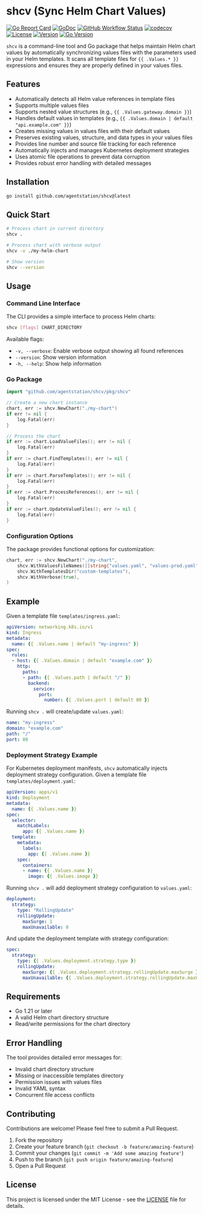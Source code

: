 # shcv (Sync Helm Chart Values)

[![Go Report Card](https://goreportcard.com/badge/github.com/agentstation/shcv)](https://goreportcard.com/report/github.com/agentstation/shcv)
[![GoDoc](https://godoc.org/github.com/agentstation/shcv?status.svg)](https://godoc.org/github.com/agentstation/shcv)
[![GitHub Workflow Status](https://img.shields.io/github/actions/workflow/status/agentstation/uuidkey/ci.yaml?style=flat-square)](https://github.com/agentstation/uuidkey/actions)
[![codecov](https://codecov.io/gh/agentstation/shcv/branch/master/graph/badge.svg?token=7A0O794SOM)](https://codecov.io/gh/agentstation/shcv)
[![License](https://img.shields.io/github/license/agentstation/shcv.svg)](LICENSE)
[![Version](https://img.shields.io/github/v/tag/agentstation/shcv?sort=semver)](https://github.com/agentstation/shcv/releases)
[![Go Version](https://img.shields.io/badge/go-%3E%3D%201.21-blue)](go.mod)

`shcv` is a command-line tool and Go package that helps maintain Helm chart values by automatically synchronizing values files with the parameters used in your Helm templates. It scans all template files for `{{ .Values.* }}` expressions and ensures they are properly defined in your values files.

## Features

- Automatically detects all Helm value references in template files
- Supports multiple values files
- Supports nested value structures (e.g., `{{ .Values.gateway.domain }}`)
- Handles default values in templates (e.g., `{{ .Values.domain | default "api.example.com" }}`)
- Creates missing values in values files with their default values
- Preserves existing values, structure, and data types in your values files
- Provides line number and source file tracking for each reference
- Automatically injects and manages Kubernetes deployment strategies
- Uses atomic file operations to prevent data corruption
- Provides robust error handling with detailed messages

## Installation

```bash
go install github.com/agentstation/shcv@latest
```

## Quick Start

```bash
# Process chart in current directory
shcv .

# Process chart with verbose output
shcv -v ./my-helm-chart

# Show version
shcv --version
```

## Usage

### Command Line Interface

The CLI provides a simple interface to process Helm charts:

```bash
shcv [flags] CHART_DIRECTORY
```

Available flags:
- `-v, --verbose`: Enable verbose output showing all found references
- `--version`: Show version information
- `-h, --help`: Show help information

### Go Package

```go
import "github.com/agentstation/shcv/pkg/shcv"

// Create a new chart instance
chart, err := shcv.NewChart("./my-chart")
if err != nil {
    log.Fatal(err)
}

// Process the chart
if err := chart.LoadValueFiles(); err != nil {
    log.Fatal(err)
}
if err := chart.FindTemplates(); err != nil {
    log.Fatal(err)
}
if err := chart.ParseTemplates(); err != nil {
    log.Fatal(err)
}
if err := chart.ProcessReferences(); err != nil {
    log.Fatal(err)
}
if err := chart.UpdateValueFiles(); err != nil {
    log.Fatal(err)
}
```

### Configuration Options

The package provides functional options for customization:

```go
chart, err := shcv.NewChart("./my-chart",
    shcv.WithValuesFileNames([]string{"values.yaml", "values-prod.yaml"}),
    shcv.WithTemplatesDir("custom-templates"),
    shcv.WithVerbose(true),
)
```

## Example

Given a template file `templates/ingress.yaml`:
```yaml
apiVersion: networking.k8s.io/v1
kind: Ingress
metadata:
  name: {{ .Values.name | default "my-ingress" }}
spec:
  rules:
  - host: {{ .Values.domain | default "example.com" }}
    http:
      paths:
      - path: {{ .Values.path | default "/" }}
        backend:
          service:
            port:
              number: {{ .Values.port | default 80 }}
```

Running `shcv .` will create/update `values.yaml`:
```yaml
name: "my-ingress"
domain: "example.com"
path: "/"
port: 80
```

### Deployment Strategy Example

For Kubernetes deployment manifests, `shcv` automatically injects deployment strategy configuration. Given a template file `templates/deployment.yaml`:
```yaml
apiVersion: apps/v1
kind: Deployment
metadata:
  name: {{ .Values.name }}
spec:
  selector:
    matchLabels:
      app: {{ .Values.name }}
  template:
    metadata:
      labels:
        app: {{ .Values.name }}
    spec:
      containers:
      - name: {{ .Values.name }}
        image: {{ .Values.image }}
```

Running `shcv .` will add deployment strategy configuration to `values.yaml`:
```yaml
deployment:
  strategy:
    type: "RollingUpdate"
    rollingUpdate:
      maxSurge: 1
      maxUnavailable: 0
```

And update the deployment template with strategy configuration:
```yaml
spec:
  strategy:
    type: {{ .Values.deployment.strategy.type }}
    rollingUpdate:
      maxSurge: {{ .Values.deployment.strategy.rollingUpdate.maxSurge }}
      maxUnavailable: {{ .Values.deployment.strategy.rollingUpdate.maxUnavailable }}
```

## Requirements

- Go 1.21 or later
- A valid Helm chart directory structure
- Read/write permissions for the chart directory

## Error Handling

The tool provides detailed error messages for:
- Invalid chart directory structure
- Missing or inaccessible templates directory
- Permission issues with values files
- Invalid YAML syntax
- Concurrent file access conflicts

## Contributing

Contributions are welcome! Please feel free to submit a Pull Request.

1. Fork the repository
2. Create your feature branch (`git checkout -b feature/amazing-feature`)
3. Commit your changes (`git commit -m 'Add some amazing feature'`)
4. Push to the branch (`git push origin feature/amazing-feature`)
5. Open a Pull Request

## License

This project is licensed under the MIT License - see the [LICENSE](LICENSE) file for details.